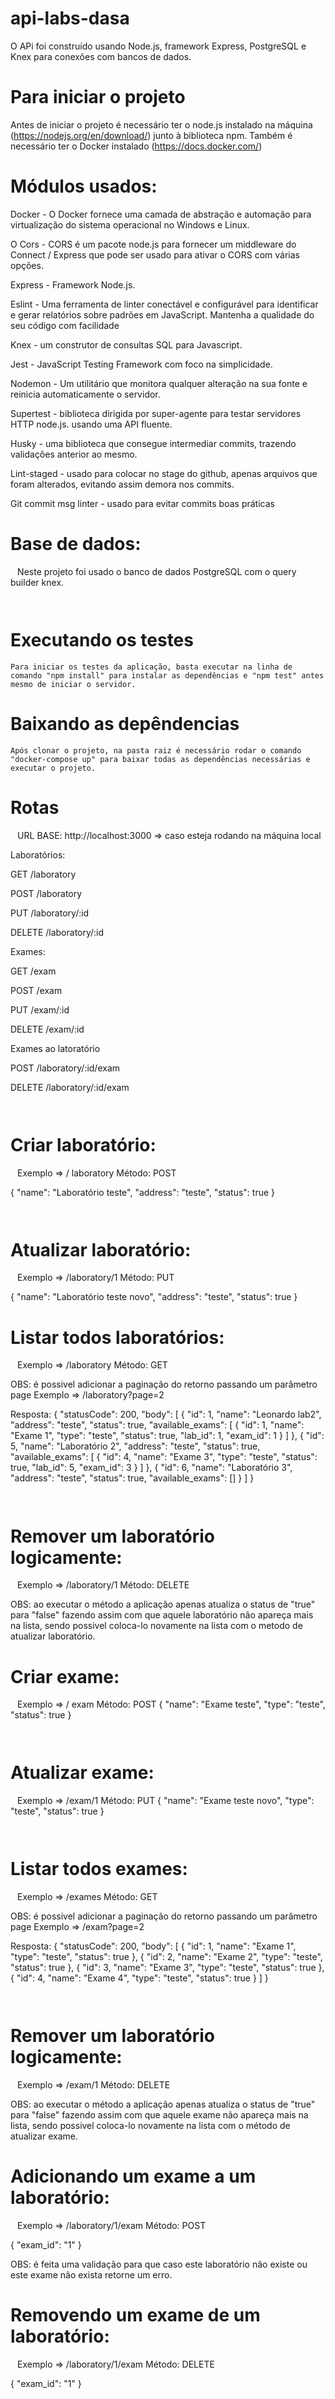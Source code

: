 # api-labs-dasa
O APi foi construído usando Node.js, framework Express, PostgreSQL e Knex para conexões com bancos de dados.

# Para iniciar o projeto

 Antes de iniciar o projeto é necessário ter o node.js instalado na máquina (https://nodejs.org/en/download/) junto à biblioteca npm.
 Também é necessário ter o Docker instalado (https://docs.docker.com/)

# Módulos usados:
Docker - O Docker fornece uma camada de abstração e automação para virtualização do sistema operacional no Windows e Linux.

O Cors - CORS é um pacote node.js para fornecer um middleware do Connect / Express que pode ser usado para ativar o CORS com várias opções.

Express - Framework Node.js.

Eslint - Uma ferramenta de linter conectável e configurável para identificar e gerar relatórios sobre padrões em JavaScript. Mantenha a qualidade do seu código com facilidade

Knex - um construtor de consultas SQL para Javascript.

Jest - JavaScript Testing Framework com foco na simplicidade.

Nodemon - Um utilitário que monitora qualquer alteração na sua fonte e reinicia automaticamente o servidor.

Supertest - biblioteca dirigida por super-agente para testar servidores HTTP node.js. usando uma API fluente.

Husky - uma biblioteca que consegue intermediar commits, trazendo validações anterior ao mesmo.

Lint-staged - usado para colocar no stage do github, apenas arquivos que foram alterados, evitando assim demora nos commits.

Git commit msg linter - usado para evitar commits boas práticas

# Base de dados:
`` ``
Neste projeto foi usado o banco de dados PostgreSQL com o query builder knex.

`` ``
# Executando os testes
```
Para iniciar os testes da aplicação, basta executar na linha de comando "npm install" para instalar as dependências e "npm test" antes mesmo de iniciar o servidor.

```
# Baixando as depêndencias
```
Após clonar o projeto, na pasta raiz é necessário rodar o comando "docker-compose up" para baixar todas as dependências necessárias e executar o projeto.
```

# Rotas

`` ``
 URL BASE: http://localhost:3000 => caso esteja rodando na máquina local

 Laboratórios:
  
 GET /laboratory
  
 POST /laboratory
  
 PUT  /laboratory/:id
  
 DELETE /laboratory/:id
   
 Exames:
  
 GET /exam
  
 POST /exam
  
 PUT  /exam/:id
  
 DELETE /exam/:id
  
 Exames ao latoratório
  
 POST /laboratory/:id/exam
  
 DELETE /laboratory/:id/exam

`` ``

# Criar laboratório:

`` ``
Exemplo => / laboratory
Método: POST

{
    "name": "Laboratório teste",
    "address": "teste",
    "status": true
}

`` ``
# Atualizar laboratório:
`` ``
Exemplo => /laboratory/1
Método: PUT

{
    "name": "Laboratório teste novo",
    "address": "teste",
    "status": true
}
`` ``
# Listar todos laboratórios:
`` ``
Exemplo => /laboratory
Método: GET

OBS: é possivel adicionar a paginação do retorno passando um parâmetro page
Exemplo => /laboratory?page=2

Resposta:
{
    "statusCode": 200,
    "body": [
        {
            "id": 1,
            "name": "Leonardo lab2",
            "address": "teste",
            "status": true,
            "available_exams": [
                {
                    "id": 1,
                    "name": "Exame 1",
                    "type": "teste",
                    "status": true,
                    "lab_id": 1,
                    "exam_id": 1
                }
            ]
        },
        {
            "id": 5,
            "name": "Laboratório 2",
            "address": "teste",
            "status": true,
            "available_exams": [
                {
                    "id": 4,
                    "name": "Exame 3",
                    "type": "teste",
                    "status": true,
                    "lab_id": 5,
                    "exam_id": 3
                }
            ]
        },
        {
            "id": 6,
            "name": "Laboratório 3",
            "address": "teste",
            "status": true,
            "available_exams": []
        }
    ]
}

`` ``
# Remover um laboratório logicamente:
`` ``
Exemplo => /laboratory/1
Método: DELETE 

OBS: ao executar o método a aplicação apenas atualiza o status de "true" para "false" fazendo assim com que aquele laboratório não apareça mais na lista, sendo possivel coloca-lo novamente na lista com o metodo de atualizar laboratório.
`` ``
# Criar exame:

`` ``
Exemplo => / exam
Método: POST
{
    "name": "Exame teste",
    "type": "teste",
    "status": true
}

`` ``
# Atualizar exame:
`` ``
Exemplo => /exam/1
Método: PUT
{
    "name": "Exame teste novo",
    "type": "teste",
    "status": true
}

`` ``
# Listar todos exames:
`` ``
Exemplo => /exames
Método: GET

OBS: é possivel adicionar a paginação do retorno passando um parâmetro page
Exemplo => /exam?page=2

Resposta:
{
    "statusCode": 200,
    "body": [
        {
            "id": 1,
            "name": "Exame 1",
            "type": "teste",
            "status": true
        },
        {
            "id": 2,
            "name": "Exame 2",
            "type": "teste",
            "status": true
        },
        {
            "id": 3,
            "name": "Exame 3",
            "type": "teste",
            "status": true
        },
        {
            "id": 4,
            "name": "Exame 4",
            "type": "teste",
            "status": true
        }
    ]
}

`` ``


# Remover um laboratório logicamente:
`` ``
Exemplo => /exam/1
Método: DELETE

OBS: ao executar o método a aplicação apenas atualiza o status de "true" para "false" fazendo assim com que aquele exame não apareça mais na lista, sendo possivel coloca-lo novamente na lista com o método de atualizar exame.
`` ``

# Adicionando um exame a um laboratório:
`` ``
Exemplo => /laboratory/1/exam
Método: POST

{
    "exam_id": "1"
}

OBS: é feita uma validação para que caso este laboratório não existe ou este exame não exista retorne um erro.
`` ``

# Removendo um exame de um laboratório:
`` ``
Exemplo => /laboratory/1/exam
Método: DELETE

{
    "exam_id": "1"
}
`` ``


